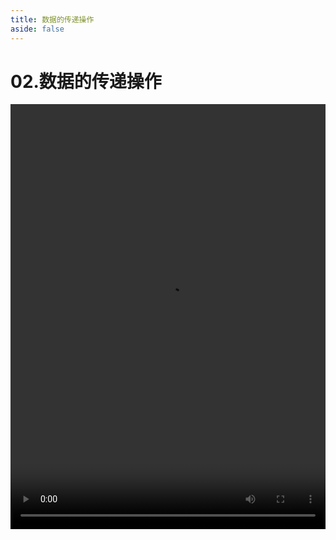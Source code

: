 ```yaml
---
title: 数据的传递操作
aside: false
---
```


# 02.数据的传递操作

<video autoplay src="http://qn.chinavanes.com/nodejs/module-6/02.数据的传递操作.mp4" controls controlsList="nodownload" width="100%" height="680"/>

